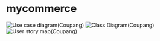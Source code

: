 
# mycommerce
![Use case diagram(Coupang)](https://user-images.githubusercontent.com/24310798/132116388-45fcab6c-6822-45a0-b275-3eb49538cbf0.jpeg)
![Class Diagram(Coupang)](https://user-images.githubusercontent.com/43538380/132126309-0973409b-6f76-4340-b7ae-e441ac693c18.jpeg)
![User story map(Coupang)](https://user-images.githubusercontent.com/43538380/132521200-de0a7fd4-cf09-4623-8555-f3c5370bc174.jpeg)

